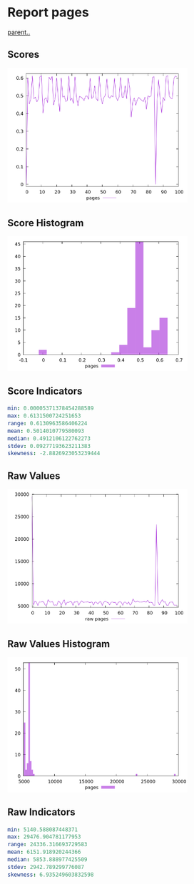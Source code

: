 # Report pages

[parent..](./..)  


## Scores

![score](./score.png)  

## Score Histogram

![hist](./hist.png)  

## Score Indicators

```yaml
min: 0.00005371378454288589
max: 0.6131500724251653
range: 0.6130963586406224
mean: 0.5014010779580093
median: 0.4912106122762273
stdev: 0.09277193623211383
skewness: -2.8826923053239444

```

## Raw Values

![raw](./raw.png)  

## Raw Values Histogram

![raw hist](./raw_hist.png)  

## Raw Indicators

```yaml
min: 5140.588087448371
max: 29476.904781177953
range: 24336.316693729583
mean: 6151.918920244366
median: 5853.888977425509
stdev: 2942.789299776087
skewness: 6.935249603832598

```

<style>
  img {
    max-width: 80%;
  }
</style>
      
